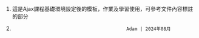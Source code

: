 1. 這是Ajax課程基礎環境設定後的模板，作業及學習使用，可參考文件內容標註的部分
2.                                               Adam | 2024年08月 
